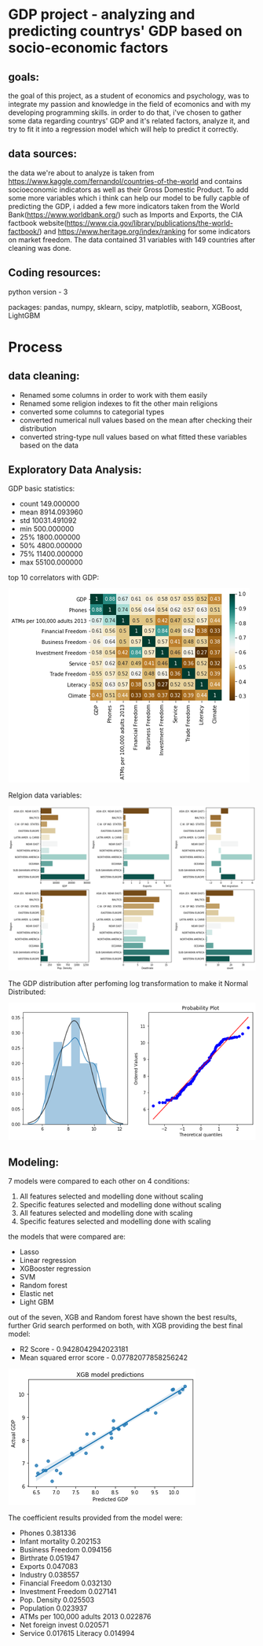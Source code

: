 # GDP project - analyzing and predicting countrys' GDP based on socio-economic factors
## goals:
the goal of this project, as a student of economics and psychology, was to integrate my passion and knowledge in the field of ecomonics and with my developing programming skills. 
in order to do that, i've chosen to gather some data regarding countrys' GDP and it's related factors, analyze it, and try to fit it into a regression model which will help to predict it correctly.

## data sources:
the data we're about to analyze is taken from https://www.kaggle.com/fernandol/countries-of-the-world and contains socioeconomic indicators as well as their Gross Domestic Product.
To add some more variables which i think can help our model to be fully capble of predicting the GDP, i added a few more indicators taken from the World Bank(https://www.worldbank.org/) such as Imports and Exports, the CIA factbook website(https://www.cia.gov/library/publications/the-world-factbook/) and https://www.heritage.org/index/ranking for some indicators on market freedom.
The data contained 31 variables with 149 countries after cleaning was done.

## Coding resources:
python version - 3

packages: pandas, numpy, sklearn, scipy, matplotlib, seaborn, XGBoost, LightGBM

# Process

## data cleaning:
* Renamed some columns in order to work with them easily
* Renamed some religion indexes to fit the other main religions
* converted some columns to categorial types
* converted numerical null values based on the mean after checking their distribution
* converted string-type null values based on what fitted these variables based on the data

## Exploratory Data Analysis:
GDP basic statistics:

* count      149.000000
* mean      8914.093960
* std      10031.491092
* min        500.000000
* 25%       1800.000000
* 50%       4800.000000
* 75%      11400.000000
* max      55100.000000



top 10 correlators with GDP:

![alt text](https://github.com/guyalmog2/GDP/blob/master/top_corr.png?raw=true)


Relgion data variables:

![alt text](https://github.com/guyalmog2/GDP/blob/master/Region.png?raw=true)


The GDP distribution after perfoming log transformation to make it Normal Distributed:

![alt text](https://github.com/guyalmog2/GDP/blob/master/GDP_Dist.png?raw=true)


## Modeling:

7 models were compared to each other on 4 conditions:
1) All features selected and modelling done without scaling
2) Specific features selected and modelling done without scaling
3) All features selected and modelling done with scaling
4) Specific features selected and modelling done with scaling

the models that were compared are:
* Lasso
* Linear regression
* XGBooster regression
* SVM 
* Random forest
* Elastic net
* Light GBM

out of the seven, XGB and Random forest have shown the best results, further Grid search performed on both, with XGB providing the best final model:
* R2 Score - 0.9428042942023181
* Mean squared error score - 0.07782077858256242

![alt text](https://github.com/guyalmog2/GDP/blob/master/Regression_plot.png?raw=true)


The coefficient results provided from the model were:

* Phones	0.381336
* Infant mortality	0.202153
* Business Freedom	0.094156
* Birthrate	0.051947
* Exports	0.047083
* Industry	0.038557
* Financial Freedom	0.032130
* Investment Freedom	0.027141
* Pop. Density	0.025503
* Population	0.023937
* ATMs per 100,000 adults 2013	0.022876
* Net foreign invest	0.020571
* Service	0.017615
Literacy	0.014994
